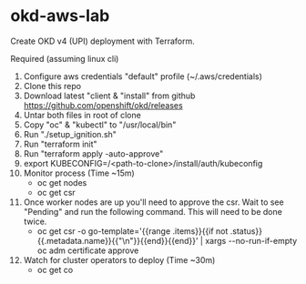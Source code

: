 # okd-aws-lab

Create OKD v4 (UPI) deployment with Terraform.

Required (assuming linux cli)
  1. Configure aws credentials "default" profile (~/.aws/credentials)
  2. Clone this repo
  3. Download latest "client & "install" from github https://github.com/openshift/okd/releases
  4. Untar both files in root of clone
  5. Copy "oc" & "kubectl" to "/usr/local/bin"
  6. Run "./setup_ignition.sh"
  7. Run "terraform init"
  8. Run "terraform apply -auto-approve"
  9. export KUBECONFIG=/\<path-to-clone\>/install/auth/kubeconfig
  10. Monitor process (Time ~15m)
      - oc get nodes
      - oc get csr
  11. Once worker nodes are up you'll need to approve the csr. Wait to see
      "Pending" and run the following command. This will need to be done twice.
      - oc get csr -o go-template='{{range .items}}{{if not .status}}{{.metadata.name}}{{"\n"}}{{end}}{{end}}' | xargs --no-run-if-empty oc adm certificate approve
  13. Watch for cluster operators to deploy (Time ~30m)
      - oc get co
  
